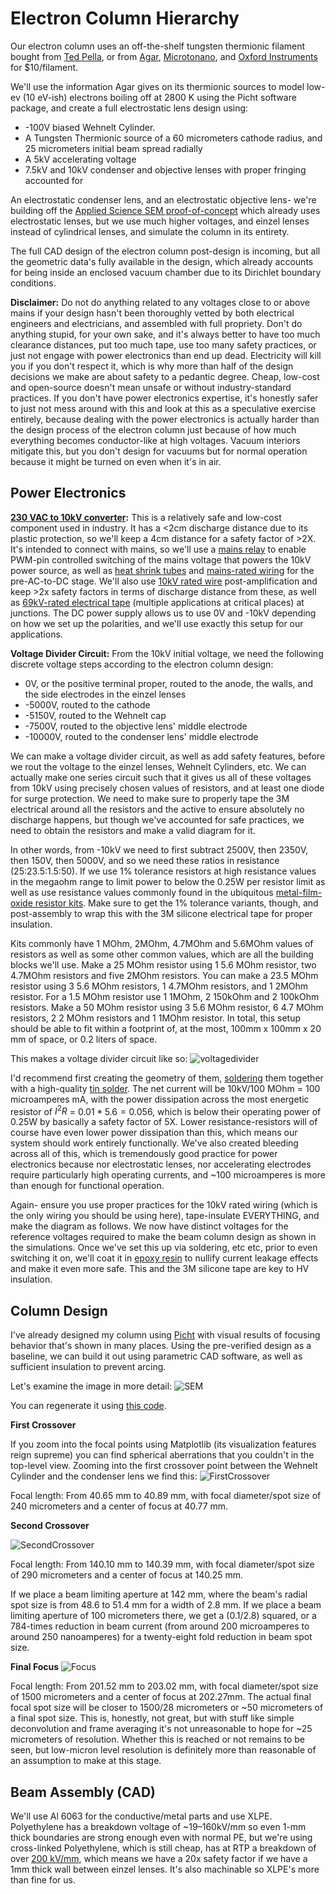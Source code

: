 # Electron Column Hierarchy
Our electron column uses an off-the-shelf tungsten thermionic filament bought from [Ted Pella](https://www.tedpella.com/apertures-and-filaments_html/tungsten-filaments.aspx), or from [Agar](https://www.agarscientific.com/agar-filaments), [Microtonano](https://www.microtonano.com/EBS-Tungsten-EM-Filaments.php#a14AE1201B), and [Oxford Instruments](https://estore.oxinst.com/us/products/microscopy-supplies/electron-microscopy/filaments/zid51-1625-0153) for $10/filament.

We'll use the information Agar gives on its thermionic sources to model low-ev (10 eV-ish) electrons boiling off at 2800 K using the Picht software package, and create a full electrostatic lens design using:

- -100V biased Wehnelt Cylinder.
- A Tungsten Thermionic source of a 60 micrometers cathode radius, and 25 micrometers initial beam spread radially
- A 5kV accelerating voltage
- 7.5kV and 10kV condenser and objective lenses with proper fringing accounted for

An electrostatic condenser lens, and an electrostatic objective lens- we're building off the [Applied Science SEM proof-of-concept](https://www.youtube.com/watch?v=VdjYVF4a6iU&t=467s) which already uses electrostatic lenses, but we use much higher voltages, and einzel lenses instead of cylindrical lenses, and simulate the column in its entirety.

The full CAD design of the electron column post-design is incoming, but all the geometric data's fully available in the design, which already accounts for being inside an enclosed vacuum chamber due to its Dirichlet boundary conditions.

**Disclaimer:** Do not do anything related to any voltages close to or above mains if your design hasn't been thoroughly vetted by both electrical engineers and electricians, and assembled with full propriety. Don't do anything stupid, for your own sake, and it's always better to have too much clearance distances, put too much tape, use too many safety practices, or just not engage with power electronics than end up dead. Electricity will kill you if you don't respect it, which is why more than half of the design decisions we make are about safety to a pedantic degree. Cheap, low-cost and open-source doesn't mean unsafe or without industry-standard practices. If you don't have power electronics expertise, it's honestly safer to just not mess around with this and look at this as a speculative exercise entirely, because dealing with the power electronics is actually harder than the design process of the electron column just because of how much everything becomes conductor-like at high voltages. Vacuum interiors mitigate this, but you don't design for vacuums but for normal operation because it might be turned on even when it's in air.

## Power Electronics

**[230 VAC to 10kV converter](https://ar.aliexpress.com/item/1005003518403820.html):**
This is a relatively safe and low-cost component used in industry. It has a <2cm discharge distance due to its plastic protection, so we'll keep a 4cm distance for a safety factor of >2X. It's intended to connect with mains, so we'll use a [mains relay](https://www.amazon.in/CLUB-BOLLYWOOD-Channel-Optocoupler-Insulation/dp/B0C2PT1KRB) to enable PWM-pin controlled switching of the mains voltage that powers the 10kV power source, as well as [heat shrink tubes](https://www.amazon.in/Rpi-shop-Polyolefin-Insulated-Multicolour/dp/B08S3TP2Q6) and [mains-rated wiring](https://www.amazon.in/TWC-Lite-Single-Black-Electrical/dp/B0B7GG46KJ) for the pre-AC-to-DC stage. We'll also use [10kV rated wire](https://ar.aliexpress.com/item/1005001839936748.html?gatewayAdapt=glo2ara) post-amplification and keep >2x safety factors in terms of discharge distance from these, as well as [69kV-rated electrical tape](https://www.amazon.in/3M-70-Self-Fusing-Silicone-Electrical/dp/B0029Z5RSY) (multiple applications at critical places) at junctions. The DC power supply allows us to use 0V and -10kV depending on how we set up the polarities, and we'll use exactly this setup for our applications. 

**Voltage Divider Circuit:**
From the 10kV initial voltage, we need the following discrete voltage steps according to the electron column design:

- 0V, or the positive terminal proper, routed to the anode, the walls, and the side electrodes in the einzel lenses
- -5000V, routed to the cathode
- -5150V, routed to the Wehnelt cap
- -7500V, routed to the objective lens' middle electrode
- -10000V, routed to the condenser lens' middle electrode
  
We can make a voltage divider circuit, as well as add safety features, before we rout the voltage to the einzel lenses, Wehnelt Cylinders, etc. We can actually make one series circuit such that it gives us all of these voltages from 10kV using precisely chosen values of resistors, and at least one diode for surge protection. We need to make sure to properly tape the 3M electrical around all the resistors and the active to ensure absolutely no discharge happens, but though we've accounted for safe practices, we need to obtain the resistors and make a valid diagram for it.

In other words, from -10kV we need to first subtract 2500V, then 2350V, then 150V, then 5000V, and so we need these ratios in resistance (25:23.5:1.5:50). If we use 1% tolerance resistors at high resistance values in the megaohm range to limit power to below the 0.25W per resistor limit as well as use resistance values commonly found in the ubiquitous [metal-film-oxide resistor kits](https://www.amazon.in/AVS-Components-Tolerance-Assortment-Electronics/dp/B0D6LRXK5P). Make sure to get the 1% tolerance variants, though, and post-assembly to wrap this with the 3M silicone electrical tape for proper insulation.

Kits commonly have 1 MOhm, 2MOhm, 4.7MOhm and 5.6MOhm values of resistors as well as some other common values, which are all the building blocks we'll use. Make a 25 MOhm resistor using 1 5.6 MOhm resistor, two 4.7MOhm resistors and five 2MOhm resistors. You can make a 23.5 MOhm resistor using 3 5.6 MOhm resistors, 1 4.7MOhm resistors, and 1 2MOhm resistor. For a 1.5 MOhm resistor use 1 1MOhm, 2 150kOhm and 2 100kOhm resistors. Make a 50 MOhm resistor using 3 5.6 MOhm resistor, 6 4.7 MOhm resistors, 2 2 MOhm resistors and 1 1MOhm resistor. In total, this setup should be able to fit within a footprint of, at the most, 100mm x 100mm x 20 mm of space, or 0.2 liters of space.

This makes a voltage divider circuit like so: 
![voltagedivider](https://github.com/user-attachments/assets/57a66447-ca79-4916-a22f-30af50d0441e)

I'd recommend first creating the geometry of them, [soldering](https://www.amazon.in/Electronic-Spices-Starter-60watt-Soldering/dp/B098XTZJYQ) them together with a high-quality [tin solder](https://www.amazon.in/Solder-Soldering-Electronic-Electrical-Components/dp/B0B3D8NLMB). The net current will be 10kV/100 MOhm = 100 microamperes mA, with the power dissipation across the most energetic resistor of $I^2R$ = $0.01 * 5.6 = 0.056$, which is below their operating power of 0.25W by basically a safety factor of 5X. Lower resistance-resistors will of course have even lower power dissipation than this, which means our system should work entirely functionally. We've also created bleeding across all of this, which is tremendously good practice for power electronics because nor electrostatic lenses, nor accelerating electrodes require particularly high operating currents, and ~100 microamperes is more than enough for functional operation. 

Again- ensure you use proper practices for the 10kV rated wiring (which is the only wiring you should be using here), tape-insulate EVERYTHING, and make the diagram as follows. We now have distinct voltages for the reference voltages required to make the beam column design as shown in the simulations. Once we've set this up via soldering, etc etc, prior to even switching it on, we'll coat it in [epoxy resin](https://www.amazon.in/DYNAMIC-EDGE-Hardener-Long-Lasting-Non-Toxic/dp/B0CWZ8G5CM) to nullify current leakage effects and make it even more safe. This and the 3M silicone tape are key to HV insulation.

## Column Design
I've already designed my column using [Picht](https://github.com/rolypolytoy/S1/blob/main/Electron%20Column/sem.py) with visual results of focusing behavior that's shown in many places. Using the pre-verified design as a baseline, we can build it out using parametric CAD software, as well as sufficient insulation to prevent arcing.

Let's examine the image in more detail:
![SEM](https://github.com/user-attachments/assets/77c80e26-aec4-40b3-aa98-369c81665102)


You can regenerate it using [this code](https://rolypolytoy.github.io/picht/auto_examples/example_sem_simulation.html#sphx-glr-auto-examples-example-sem-simulation-py).

**First Crossover**

If you zoom into the focal points using Matplotlib (its visualization features reign supreme) you can find spherical aberrations that you couldn't in the top-level view. Zooming into the first crossover point between the Wehnelt Cylinder and the condenser lens we find this:
![FirstCrossover](https://github.com/user-attachments/assets/52d47ffe-41ff-4afd-877e-bd703b1337fd)

Focal length: From 40.65 mm to 40.89 mm, with focal diameter/spot size of 240 micrometers and a center of focus at 40.77 mm.

**Second Crossover**

![SecondCrossover](https://github.com/user-attachments/assets/eb8d4675-ada9-4a6b-abb3-cbfc5ae6cdfb)

Focal length: From 140.10 mm to 140.39 mm, with focal diameter/spot size of 290 micrometers and a center of focus at 140.25 mm.

If we place a beam limiting aperture at 142 mm, where the beam's radial spot size is from 48.6 to 51.4 mm for a width of 2.8 mm. If we place a beam limiting aperture of 100 micrometers there, we get a (0.1/2.8) squared, or a 784-times reduction in beam current (from around 200 microamperes to around 250 nanoamperes) for a twenty-eight fold reduction in beam spot size. 


**Final Focus**
![Focus](https://github.com/user-attachments/assets/0ec8ab87-5951-41c6-90cf-71778c42e120)

Focal length: From 201.52 mm to 203.02 mm, with focal diameter/spot size of 1500 micrometers and a center of focus at 202.27mm. The actual final focal spot size will be closer to 1500/28 micrometers or ~50 micrometers of a final spot size. This is, honestly, not great, but with stuff like simple deconvolution and frame averaging it's not unreasonable to hope for ~25 micrometers of resolution. Whether this is reached or not remains to be seen, but low-micron level resolution is definitely more than reasonable of an assumption to make at this stage.

## Beam Assembly (CAD)

We'll use Al 6063 for the conductive/metal parts and use XLPE. Polyethylene has a breakdown voltage of ~19–160kV/mm so even 1-mm thick boundaries are strong enough even with normal PE, but we're using cross-linked Polyethylene, which is still cheap, has at RTP a breakdown of over [200 kV/mm](https://www.researchgate.net/figure/Characteristic-breakdown-voltage-kV-mm-of-XLPE-and-several-nanocomposites-at-a-range-of_tbl2_319400108), which means we have a 20x safety factor if we have a 1mm thick wall between einzel lenses. It's also machinable so XLPE's more than fine for us.  
